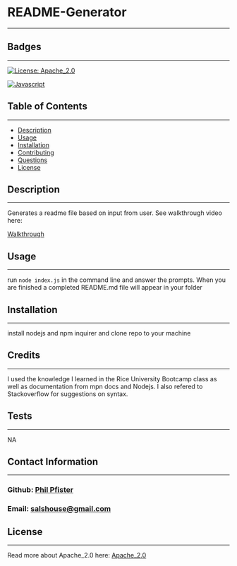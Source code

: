 # README-Generator
  -------------------
  ## Badges
  -------------------
  [![License: Apache_2.0](https://img.shields.io/badge/License-Apache_2.0-blue.svg)](https://opensource.org/licenses/Apache_2.0)

  [![Javascript](https://badges.frapsoft.com/javascript/code/javascript.png?v=101)](https://github.com/ellerbrock/javascript-badges/)  
  ## Table of Contents  
  ----------------------
  - [Description](#description) 
  - [Usage](#usage)  
  - [Installation](#installation)   
  - [Contributing](#contributing)  
  - [Questions](#questions)
  - [License](#license)   
    

  ## Description  
  -------------------
  Generates a readme file based on input from user.
  See walkthrough video here: 
  
  [Walkthrough](https://drive.google.com/file/d/15HRIF0RyKtRjYWZoqATKG9Qzl85Dq4_g/view?usp=sharing)

  ## Usage  
  ------------
  run 
  `node index.js` 
  in the command line and answer the prompts. When you are finished a completed README.md file will 
  appear in your folder 
 
  ## Installation  
  -------------------
  install nodejs and npm inquirer and clone repo to your machine

  ## Credits 
  ------------------
  I used the knowledge I learned in the Rice University Bootcamp class as well as documentation from 
  mpn docs and Nodejs. I also refered to Stackoverflow for suggestions on syntax.

  ## Tests
  ------------------
  NA

  ## Contact Information
  -------------------------
  ### Github: [Phil Pfister](https://github.com/phil-pfister)
  ### Email: salshouse@gmail.com

  ## License
  --------------
  Read more about Apache_2.0 here:
  [Apache_2.0](https://opensource.org/license/Apache_2.0/)


